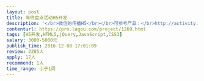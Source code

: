 ```yaml
---                
layout: post       
title: 年终盘点活动H5开发           
description: '</br>微信的传播H5</br></br>可参考产品：</br>http://activity.lagou.com/activity/dist/winterCapital/index.html</br></br>人员要求：</br>1、有H5的开发经验；</br>2、精通HTML5、jQuery、Javascript、CSS3技术。</br>3、良好的沟通能力和契约精神。</br>'     
contenturl: https://pro.lagou.com/project/1269.html      
tags: [H5开发,HTML5,jQuery,JavaScript,CSS3]            
salary: 3000-5000元          
publish_time: 2016-12-08 17:01:09         
review: 2285人                   
apply: 17人                   
recommend: 1人                   
time_range: 小于1周              
---                 
```


